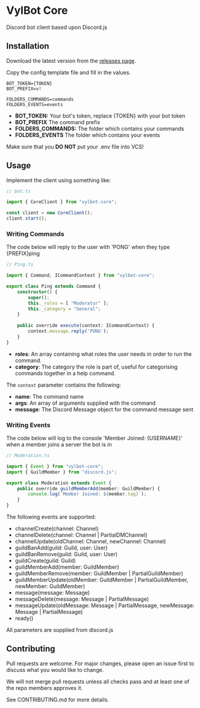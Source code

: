 # VylBot Core

Discord bot client based upon Discord.js 

## Installation

Download the latest version from the [releases page](https://gitlab.vylpes.com/Vylpes/vylbot-core/-/releases).

Copy the config template file and fill in the values.

```env
BOT_TOKEN={TOKEN}
BOT_PREFIX=v!

FOLDERS_COMMANDS=commands
FOLDERS_EVENTS=events
```

* **BOT_TOKEN:** Your bot's token, replace {TOKEN} with your bot token
* **BOT_PREFIX** The command prefix
* **FOLDERS_COMMANDS:** The folder which contains your commands
* **FOLDERS_EVENTS** The folder which contains your events 

Make sure that you **DO NOT** put your .env file into VCS!

## Usage

Implement the client using something like:

```ts
// bot.ts

import { CoreClient } from "vylbot-core";

const client = new CoreClient();
client.start();
```

### Writing Commands

The code below will reply to the user with 'PONG' when they type {PREFIX}ping

```ts
// Ping.ts

import { Command, ICommandContext } from "vylbot-core";

export class Ping extends Command {
	constructor() {
		super();
		this._roles = [ "Moderator" ];
		this._category = "General";
	}
	
	public override execute(context: ICommandContext) {
		context.message.reply('PONG');
	}
}
```

* **roles**: An array containing what roles the user needs in order to run the command.
* **category**: The category the role is part of, useful for categorising commands together in a help command.

The `context` parameter contains the following:
* **name**: The command name
* **args**: An array of arguments supplied with the command
* **message**: The Discord Message object for the command message sent

### Writing Events

The code below will log to the console 'Member Joined: {USERNAME}' when a member joins a server the bot is in

```ts
// Moderation.ts

import { Event } from "vylbot-core";
import { GuildMember } from "discord.js";

export class Moderation extends Event {
	public override guildMemberAdd(member: GuildMember) {
		console.log(`Member Joined: ${member.tag}`);
	}
}
```

The following events are supported:
* channelCreate(channel: Channel)
* channelDelete(channel: Channel | PartialDMChannel)
* channelUpdate(oldChannel: Channel, newChannel: Channel)
* guildBanAdd(guild: Guild, user: User)
* guildBanRemove(guild: Guild, user: User)
* guildCreate(guild: Guild)
* guildMemberAdd(member: GuildMember)
* guildMemberRemove(member: GuildMember | PartialGuildMember)
* guildMemberUpdate(oldMember: GuildMember | PartialGuildMember, newMember: GuildMember)
* message(message: Message)
* messageDelete(message: Message | PartialMessage)
* messageUpdate(oldMessage: Message | PartialMessage, newMessage: Message | PartialMessage)
* ready()

All parameters are supplied from discord.js

## Contributing

Pull requests are welcome. For major changes, please open an issue first to discuss what you would like to change.

We will not merge pull requests unless all checks pass and at least one of the repo members approves it.

See CONTRIBUTING.md for more details.
